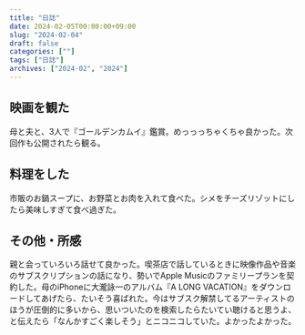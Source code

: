 ```yaml
---
title: "日誌"
date: 2024-02-05T00:00:00+09:00
slug: "2024-02-04"
draft: false
categories: [""]
tags: ["日誌"]
archives: ["2024-02", "2024"]
---
```

## 映画を観た

母と夫と、3人で『ゴールデンカムイ』鑑賞。めっっっちゃくちゃ良かった。次回作も公開されたら観る。

## 料理をした

市販のお鍋スープに、お野菜とお肉を入れて食べた。シメをチーズリゾットにしたら美味しすぎて食べ過ぎた。

## その他・所感

親と会っていろいろ話せて良かった。喫茶店で話しているときに映像作品や音楽のサブスクリプションの話になり、勢いでApple Musicのファミリープランを契約した。母のiPhoneに大瀧詠一のアルバム『A LONG VACATION』をダウンロードしてあげたら、たいそう喜ばれた。今はサブスク解禁してるアーティストのほうが圧倒的に多いから、思いついたのを検索したらたいてい聴けると思うよ、と伝えたら「なんかすごく楽しそう」とニコニコしていた。よかったよかった。
